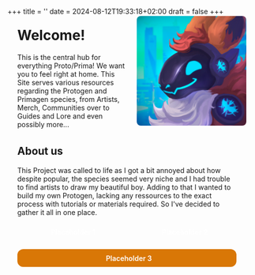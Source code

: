 +++
title = ''
date = 2024-08-12T19:33:18+02:00
draft = false
+++

<style>
.mb-2.text-4xl.font-extrabold.text-neutral-800 {
   display: none;
}
</style>

<style>
    .container {
        display: flex;
        align-items: center;
        max-width: 800px;
        margin-top: -50px;
        background: transparent;
        padding: 20px;
        border-radius: 8px;
    }
    .text {
        flex: 1;
        padding-right: 20px;
        text-align: left;
    }
    .image {
        flex: 1;
    }
    .image img {
        max-width: 100%;
        height: auto;
        border-radius: 8px;
    }
</style>

<style>

.grid {
    display: grid;
    gap: 0.5rem;
}

.buttons {
    display: grid;
    gap: 1rem;
}
.btn {
    display: inline-flex;
    align-items: center;
    justify-content: center;
    padding: 0.6rem;
    border-radius: 0.75rem;
    font-weight: 600;
    text-decoration: none;
    transition: background-color 0.3s, transform 0.3s;
}
.btn-primary {
    background-color: #d97706;
    color: #ffffff;
}
.btn-primary:hover {
    background-color: #b45309;
    border-radius: 0.75rem;
}
.btn-secondary {
    background-color: rgba(255, 255, 255, 0.1);
    color: #ffffff;
}
.btn-secondary:hover {
    background-color: rgba(255, 255, 255, 0.2);
    border-radius: 0.75rem;
}
.btn i {
    margin-right: 0.5rem;
}
</style>

<div class="container">
<div class="text">
    <h1>Welcome!</h1>
    <p>This is the central hub for everything Proto/Prima! We want you to feel right at home. This Site serves various resources regarding the Protogen and Primagen species, from Artists, Merch, Communities over to Guides and Lore and even possibly more...</p>
</div>
<div class="image">
    <img src="placeholder.png" alt="Placeholder Image">
</div>
</div>

<div class="container">
<div style="text-align: left; margin: 0 auto; max-width: 600px;" class="text">
<h2>About us</h2>

This Project was called to life as I got a bit annoyed about how despite popular, the species seemed very niche and I had trouble to find artists to draw my beautiful boy. Adding to that I wanted to build my own Protogen, lacking any ressources to the exact process with tutorials or materials required. So I've decided to gather it all in one place.
 <div class="buttons">
      <div class="grid" style="grid-template-columns: 1fr 1fr;">
          <a href="https://kai.shibabox.eu" class="btn btn-secondary">
              <i class="far fa-image"></i> Placeholder 1
          </a>
          <a href="https://mike.shibabox.eu" class="btn btn-secondary">
              <i class="far fa-image"></i> Placeholder 2
          </a>
      </div>
          <a href="https://ko-fi.com/shibabox" class="btn btn-primary">
          <i class="fas fa-mug-hot"></i> Placeholder 3
          </a>
  </div>
</div>
</div>
<br>
<br>